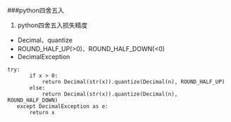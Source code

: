 ###python四舍五入
1. python四舍五入损失精度
  * Decimal、quantize
  * ROUND_HALF_UP(>0)、ROUND_HALF_DOWN(<0)
  * DecimalException
 ```
 try: 
        if x > 0:
            return Decimal(str(x)).quantize(Decimal(n), ROUND_HALF_UP)
        else:
            return Decimal(str(x)).quantize(Decimal(n), ROUND_HALF_DOWN)
    except DecimalException as e:
        return x
 ```
